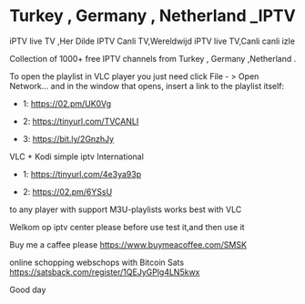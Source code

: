 # Turkey , Germany , Netherland _IPTV
iPTV live TV ,Her Dilde IPTV Canli TV,Wereldwijd iPTV live TV,Canli canli izle

Collection of 1000+ free IPTV channels from Turkey , Germany ,Netherland .

To open the playlist in VLC player you just need click File - > Open Network... and in the window that opens, insert a link to the playlist itself:

- 1: https://02.pm/UK0Vg

- 2: https://tinyurl.com/TVCANLI 

- 3: https://bit.ly/2GnzhJy

VLC + Kodi simple iptv International 

- 1: https://tinyurl.com/4e3ya93p 

- 2: https://02.pm/6YSsU

to any player with support M3U-playlists works best with VLC


Welkom op iptv center please before use test it,and then use it

Buy me a caffee please
https://www.buymeacoffee.com/SMSK

online schopping webschops with Bitcoin Sats
https://satsback.com/register/1QEJyGPlg4LN5kwx

Good day
